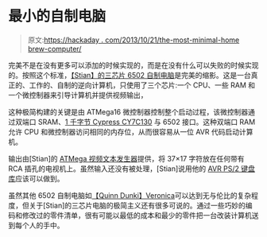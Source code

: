 # 最小的自制电脑

> 原文:[https://hackaday . com/2013/10/21/the-most-minimal-home brew-computer/](https://hackaday.com/2013/10/21/the-most-minimal-homebrew-computer/)

完美不是在没有更多可以添加的时候实现的，而是在没有什么可以失败的时候实现的。按照这个标准，[【Stian】的三芯片 6502 自制电脑](http://jmp.no/blog/3-chip-computer)是完美的缩影。这是一台真正的、工作的、自制的逆向计算机，只使用了三个芯片:一个 CPU、一些 RAM 和一个微控制器来引导计算机并提供视频输出，

这种极简构建的关键是由 ATMega16 微控制器控制整个启动过程，该微控制器通过双端口 SRAM、[1 千字节 Cypress CY7C130](http://www.cypress.com/?mpn=CY7C130-55PC) 与 6502 接口。这种双端口 RAM 允许 CPU 和微控制器访问相同的内存位，从而很容易从一位 AVR 代码启动计算机。

输出由[Stian]的 [ATMega 视频文本发生器](http://jmp.no/blog/amvtg/)提供，将 37×17 字符放在任何带有 RCA 插孔的电视机上。虽然输入还没有被处理，[Stian]说用他的 [AVR PS/2 键盘库](http://jmp.no/blog/atps2key/)应该可以做到。

虽然其他 6502 自制电脑如[【Quinn Dunki】Veronica](http://hackaday.com/2013/02/25/veronica-6502-computer-reaches-hello-world-stage/)可以达到无与伦比的复杂程度，但关于[Stian]的三芯片电脑的极简主义还有很多可说的。通过一些巧妙的编码和修改过的零件清单，很有可能以最低的成本和最少的零件把一台改装计算机送到每个人的手中。